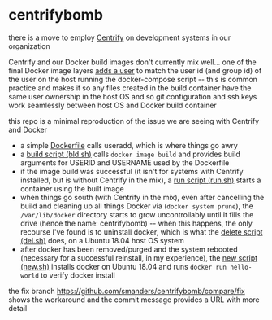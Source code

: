 # centrifybomb

there is a move to employ [Centrify](https://www.centrify.com/) on development systems in our organization

Centrify and our Docker build images don't currently mix well... one of the final Docker image layers
[adds a user](https://github.com/smanders/buildpro/blob/21.09/compose/.devcontainer/centos7-pro.dockerfile#L13)
to match the user id (and group id) of the user on the host running the docker-compose script -- this is common
practice and makes it so any files created in the build container have the same user ownership in the host OS
and so git configuration and ssh keys work seamlessly between host OS and Docker build container

this repo is a minimal reproduction of the issue we are seeing with Centrify and Docker
* a simple [Dockerfile](Dockerfile) calls useradd, which is where things go awry
* a [build script (bld.sh)](bld.sh) calls `docker image build` and provides build arguments for USERID and USERNAME used by
  the Dockerfile
* if the image build was successful (it isn't for systems with Centrify installed, but is without Centrify in the mix),
  a [run script (run.sh)](run.sh) starts a container using the built image
* when things go south (with Centrify in the mix),
  even after cancelling the build and cleaning up all things Docker via (`docker system prune`),
  the `/var/lib/docker` directory starts to grow uncontrollably until it fills the drive (hence the name: centrifybomb)
  -- when this happens, the only recourse I've found is to uninstall docker, which is what the
  [delete script (del.sh)](del.sh) does, on a Ubuntu 18.04 host OS system
* after docker has been removed/purged and the system rebooted (necessary for a successful reinstall, in my experience),
  the [new script (new.sh)](new.sh) installs docker on Ubuntu 18.04 and runs `docker run hello-world` to verify docker install

the fix branch https://github.com/smanders/centrifybomb/compare/fix shows the workaround and the commit message provides
a URL with more detail
